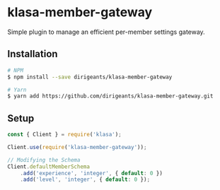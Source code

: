# klasa-member-gateway

Simple plugin to manage an efficient per-member settings gateway.

## Installation

```bash
# NPM
$ npm install --save dirigeants/klasa-member-gateway

# Yarn
$ yarn add https://github.com/dirigeants/klasa-member-gateway.git
```

## Setup

```js
const { Client } = require('klasa');

Client.use(require('klasa-member-gateway'));

// Modifying the Schema
Client.defaultMemberSchema
    .add('experience', 'integer', { default: 0 })
    .add('level', 'integer', { default: 0 });
```
